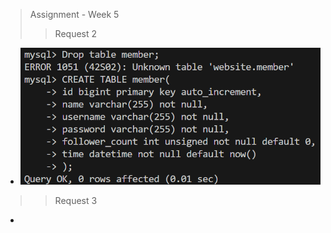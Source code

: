 > Assignment - Week 5
> > Request 2
- ![creat table](./resault/螢幕擷取畫面%202023-08-02%20022638.png)
> > Request 3
- 